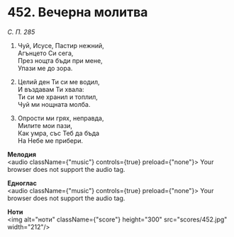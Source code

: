 # 452. Вечерна молитва

_С. П. 285_

1. Чуй, Исусе, Пастир нежний,  
Агънцето Си сега,  
През нощта бъди при мене,  
Упази ме до зора.  

2. Целий ден Ти си ме водил,  
И въздавам Ти хвала:  
Ти си ме хранил и топлил,  
Чуй ми нощната молба.  

3. Опрости ми грях, неправда,  
Милите мои пази,  
Как умра, със Теб да бъда  
На Небе ме прибери.

**Мелодия**  
<audio className={"music"} controls={true} preload={"none"}>
    <source src="mp3/452.mp3" type="audio/mpeg"/>
    Your browser does not support the audio tag.
</audio>

**Едноглас**  
<audio className={"music"} controls={true} preload={"none"}>
    <source src="transp/452.mp3" type="audio/mpeg"/>
    Your browser does not support the audio tag.
</audio>

**Ноти**  
<img alt="ноти" className={"score"} height="300" src="scores/452.jpg" width="212"/>
